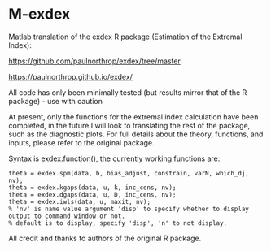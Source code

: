 # M-exdex
 
 Matlab translation of the exdex R package (Estimation of the Extremal Index):
 
 
 https://github.com/paulnorthrop/exdex/tree/master
 
 https://paulnorthrop.github.io/exdex/
 
 
 All code has only been minimally tested (but results mirror that of the R package) - use with caution
 
 
At present, only the functions for the extremal index calculation have been completed, in the future I will look to translating the rest of the package, such as the diagnostic plots. For full details about the theory, functions, and inputs, please refer to the original package.
 
 
Syntax is exdex.function(), the currently working functions are:

```matlab:Code
theta = exdex.spm(data, b, bias_adjust, constrain, varN, which_dj, nv);
theta = exdex.kgaps(data, u, k, inc_cens, nv);
theta = exdex.dgaps(data, u, D, inc_cens, nv);
theta = exdex.iwls(data, u, maxit, nv);
% 'nv' is name value argument 'disp' to specify whether to display output to command window or not.
% default is to display, specify 'disp', 'n' to not display.
```

All credit and thanks to authors of the original R package.
